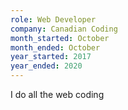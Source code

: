 ```yaml
---
role: Web Developer
company: Canadian Coding
month_started: October
month_ended: October
year_started: 2017
year_ended: 2020
---
```


I do all the web coding
